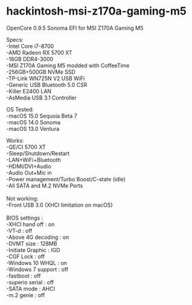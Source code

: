 # hackintosh-msi-z170a-gaming-m5
OpenCore 0.9.5 Sonoma EFI for MSI Z170A Gaming M5

Specs:<br />
-Intel Core i7-8700<br />
-AMD Radeon RX 5700 XT<br />
-16GB DDR4-3000<br />
-MSI Z170A Gaming M5 modded with CoffeeTime<br />
-256GB+500GB NVMe SSD<br />
-TP-Link WN725N V2 USB WiFi<br />
-Generic USB Bluetooth 5.0 CSR<br />
-Killer E2400 LAN<br />
-AsMedia USB 3.1 Controller<br />


OS Tested:<br />
-macOS 15.0 Sequoia Beta 7<br />
-macOS 14.0 Sonoma<br />
-macOS 13.0 Ventura<br />

Works:<br />
-QE/CI 5700 XT<br />
-Sleep/Shutdown/Restart<br />
-LAN+WiFi+Bluetooth<br />
-HDMI/DVI+Audio<br />
-Audio Out+Mic in<br />
-Power management/Turbo Boost/C-state (idle)<br />
-All SATA and M.2 NVMe Ports <br />
<br />
Not working: <br />
-Front USB 3.0 (XHCI limitation on macOS)<br />
<br />
BIOS settings : <br />
-XHCI hand off     : on<br />
-VT-d              : off<br />
-Above 4G decoding : on<br />
-DVMT size         : 128MB<br />
-Initiate Graphic  : IGD<br />
-CGF Lock          : off<br />
-Windows 10 WHQL   : on<br />
-Windows 7 support : off<br />
-fastboot          : off<br />
-superio serial    : off<br />
-SATA mode         : AHCI<br />
-m.2 genie         : off<br />
